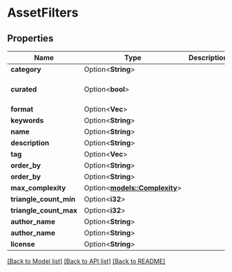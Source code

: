 # AssetFilters

## Properties

Name | Type | Description | Notes
------------ | ------------- | ------------- | -------------
**category** | Option<**String**> |  | [optional]
**curated** | Option<**bool**> |  | [optional][default to false]
**format** | Option<**Vec<String>**> |  | [optional]
**keywords** | Option<**String**> |  | [optional]
**name** | Option<**String**> |  | [optional]
**description** | Option<**String**> |  | [optional]
**tag** | Option<**Vec<String>**> |  | [optional]
**order_by** | Option<**String**> |  | [optional]
**order_by** | Option<**String**> |  | [optional]
**max_complexity** | Option<[**models::Complexity**](Complexity.md)> |  | [optional]
**triangle_count_min** | Option<**i32**> |  | [optional]
**triangle_count_max** | Option<**i32**> |  | [optional]
**author_name** | Option<**String**> |  | [optional]
**author_name** | Option<**String**> |  | [optional]
**license** | Option<**String**> |  | [optional]

[[Back to Model list]](../README.md#documentation-for-models) [[Back to API list]](../README.md#documentation-for-api-endpoints) [[Back to README]](../README.md)


